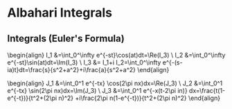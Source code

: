 # Albahari Integrals
## Integrals (Euler's Formula)
\begin{align}
I_1 &=\int_0^\infty e^{-st}\cos(at)dt=\Re(I_3) \\
I_2 &=\int_0^\infty e^{-st}\sin(at)dt=\Im(I_3) \\
I_3 &= I_1+i I_2=\int_0^\infty e^{-(s-ia)t}dt=\frac{s}{s^2+a^2}+i\frac{a}{s^2+a^2}
\end{align}

\begin{align}
J_1 &=\int_0^1 e^{-tx} \cos(2\pi nx)dx=\Re(J_3) \\
J_2 &=\int_0^1 e^{-tx} \sin(2\pi nx)dx=\Im(J_3) \\
J_3 &=\int_0^1 e^{-x(t-2\pi in)} dx=\frac{t(1-e^{-t})}{t^2+(2\pi n)^2}
+i\frac{2\pi n(1-e^{-t})}{t^2+(2\pi n)^2}
\end{align}